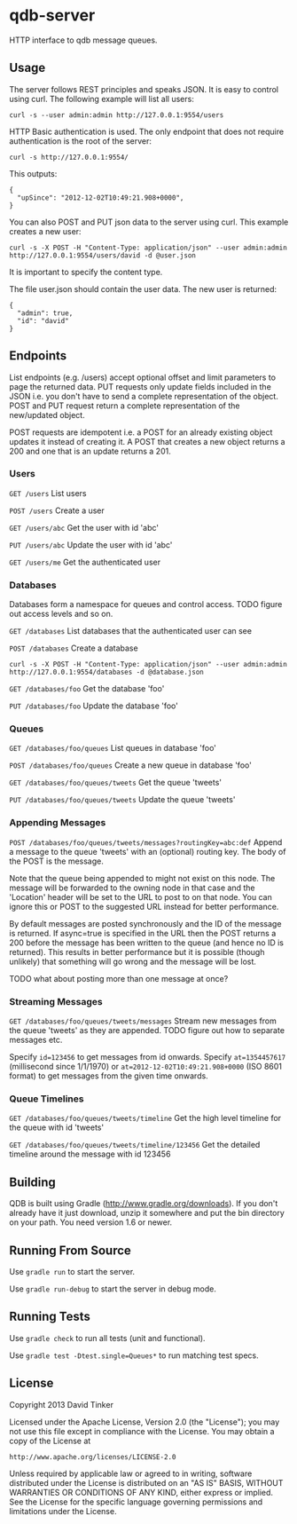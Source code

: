 qdb-server
==========

HTTP interface to qdb message queues.


Usage
-----

The server follows REST principles and speaks JSON. It is easy to control using curl. The following example will list
all users:

    curl -s --user admin:admin http://127.0.0.1:9554/users

HTTP Basic authentication is used. The only endpoint that does not require authentication is the root of the server:

    curl -s http://127.0.0.1:9554/

This outputs:

    {
      "upSince": "2012-12-02T10:49:21.908+0000",
    }

You can also POST and PUT json data to the server using curl. This example creates a new user:

    curl -s -X POST -H "Content-Type: application/json" --user admin:admin http://127.0.0.1:9554/users/david -d @user.json

It is important to specify the content type.

The file user.json should contain the user data. The new user is returned:

    {
      "admin": true,
      "id": "david"
    }


Endpoints
---------

List endpoints (e.g. /users) accept optional offset and limit parameters to page the returned data. PUT requests
only update fields included in the JSON i.e. you don't have to send a complete representation of the object. POST
and PUT request return a complete representation of the new/updated object.

POST requests are idempotent i.e. a POST for an already existing object updates it instead of creating it. A POST
that creates a new object returns a 200 and one that is an update returns a 201.


### Users ###

`GET /users` List users

`POST /users` Create a user

`GET /users/abc` Get the user with id 'abc'

`PUT /users/abc` Update the user with id 'abc'

`GET /users/me` Get the authenticated user


### Databases ###

Databases form a namespace for queues and control access. TODO figure out access levels and so on.

`GET /databases` List databases that the authenticated user can see

`POST /databases` Create a database

    curl -s -X POST -H "Content-Type: application/json" --user admin:admin http://127.0.0.1:9554/databases -d @database.json

`GET /databases/foo` Get the database 'foo'

`PUT /databases/foo` Update the database 'foo'


### Queues ###

`GET /databases/foo/queues` List queues in database 'foo'

`POST /databases/foo/queues` Create a new queue in database 'foo'

`GET /databases/foo/queues/tweets` Get the queue 'tweets'

`PUT /databases/foo/queues/tweets` Update the queue 'tweets'


### Appending Messages ###

`POST /databases/foo/queues/tweets/messages?routingKey=abc:def` Append a message to the queue 'tweets' with an (optional)
routing key. The body of the POST is the message.

Note that the queue being appended to might not exist on this node. The message will be forwarded to the owning
node in that case and the 'Location' header will be set to the URL to post to on that node. You can ignore this or
POST to the suggested URL instead for better performance.

By default messages are posted synchronously and the ID of the message is returned. If async=true is specified in
the URL then the POST returns a 200 before the message has been written to the queue (and hence no ID is returned).
This results in better performance but it is possible (though unlikely) that something will go wrong and the message
will be lost.

TODO what about posting more than one message at once?


### Streaming Messages ###

`GET /databases/foo/queues/tweets/messages` Stream new messages from the queue 'tweets' as they are appended.
TODO figure out how to separate messages etc.

Specify `id=123456` to get messages from id onwards. Specify `at=1354457617` (millisecond since 1/1/1970) or
`at=2012-12-02T10:49:21.908+0000` (ISO 8601 format) to get messages from the given time onwards.


### Queue Timelines ###

`GET /databases/foo/queues/tweets/timeline` Get the high level timeline for the queue with id 'tweets'

`GET /databases/foo/queues/tweets/timeline/123456` Get the detailed timeline around the message with id 123456


Building
--------

QDB is built using Gradle (http://www.gradle.org/downloads). If you don't already have it just download, unzip
it somewhere and put the bin directory on your path. You need version 1.6 or newer.

Running From Source
-------------------

Use `gradle run` to start the server.

Use `gradle run-debug` to start the server in debug mode.


Running Tests
-------------

Use `gradle check` to run all tests (unit and functional).

Use `gradle test -Dtest.single=Queues*` to run matching test specs.


License
-------

Copyright 2013 David Tinker

Licensed under the Apache License, Version 2.0 (the "License");
you may not use this file except in compliance with the License.
You may obtain a copy of the License at

    http://www.apache.org/licenses/LICENSE-2.0

Unless required by applicable law or agreed to in writing, software
distributed under the License is distributed on an "AS IS" BASIS,
WITHOUT WARRANTIES OR CONDITIONS OF ANY KIND, either express or implied.
See the License for the specific language governing permissions and
limitations under the License.
